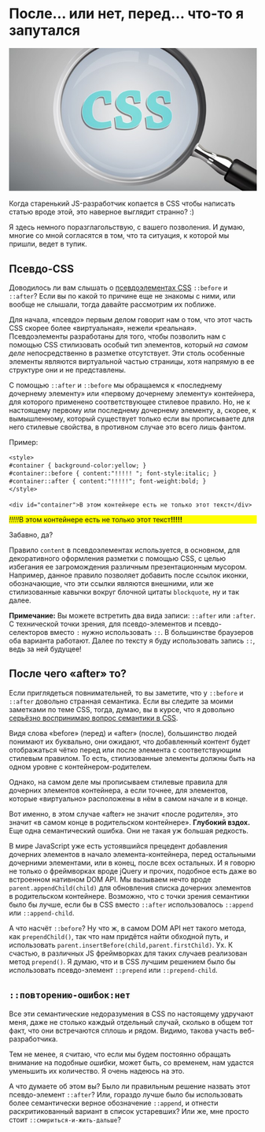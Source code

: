 # После… или нет, перед… что-то я запутался

![css][css]

Когда старенький JS-разработчик копается в CSS чтобы написать статью вроде 
этой, это наверное выглядит странно? :)

Я здесь немного поразглагольствую, с вашего позволения. И думаю, многие со 
мной согласятся в том, что та ситуация, к которой мы пришли, ведет в тупик.

## Псевдо-CSS

Доводилось ли вам слышать о [псевдоэлементах CSS][1] `::before` и `::after`? 
Если вы по какой то причине еще не знакомы с ними, или вообще не слышали, 
тогда давайте рассмотрим их поближе.

Для начала, «псевдо» первым делом говорит нам о том, что этот часть CSS скорее 
более «виртуальная», нежели «реальная». Псевдоэлементы разработаны для того, 
чтобы позволить нам с помощью CSS стилизовать особый тип элементов, который 
*на самом деле* непосредственно в разметке отсутствует. Эти столь особенные 
элементы являются виртуальной частью страницы, хотя напрямую в ее структуре 
они и не представлены. 

С помощью `::after` и `::before` мы обращаемся к «последнему дочернему элементу» или «первому дочернему элементу» контейнера, для которого применено 
соответствующее стилевое правило. Но, не к настоящему первому или последнему 
дочернему элементу, а, скорее, к вымышленному, который существует только если 
вы прописываете для него стилевые свойства, в противном случае это всего лишь 
фантом.

Пример: 

    <style>
    #container { background-color:yellow; }
    #container::before { content:"!!!!! "; font-style:italic; }
    #container::after { content:"!!!!!"; font-weight:bold; }
    </style>
 
    <div id="container">В этом контейнере есть не только этот текст</div>

<style>
#container_ex1_inline::before { content:"!!!!!"; font-style:italic; }
#container_ex1_inline::after { content:"!!!!!"; font-weight:bold; }
</style>
<p id="container_ex1_inline" style="background-color: yellow;">В этом контейнере есть не только этот текст</p>

Забавно, да?

Правило `content` в псевдоэлементах используется, в основном, для 
декоративного оформления разметки с помощью CSS, с целью избегания ее 
загромождения различным презентационным мусором. Например, данное правило 
позволяет добавить после ссылок иконки, обозначающие, что эти ссылки являются 
внешними, или же стилизованные кавычки вокруг блочной цитаты `blockquote`, ну 
и так далее.

**Примечание:** Вы можете встретить два вида записи: `::after` или `:after`. 
С технической точки зрения, для псевдо-элементов и псевдо-селекторов вместо 
`:` нужно использовать `::`. В большинстве браузеров оба варианта работают. 
Далее по тексту я буду использовать запись `::`, ведь за ней будущее!

## После чего «after» то? 

Если приглядеться повнимательней, то вы заметите, что у `::before` и `::after` 
довольно странная семантика. Если вы следите за моими заметками по теме CSS, 
тогда, думаю, вы в курсе, что я довольно [серьёзно воспринимаю вопрос 
семантики в CSS][2].

Видя слова «before» (перед) и «after» (после), большинство людей понимают их 
буквально, они ожидают, что добавленный контент будет отображаться чётко перед 
или после элемента с соответствующим стилевым правилом. То есть, стилизованные 
элементы должны быть на одном уровне с контейнером-родителем. 

Однако, на самом деле мы прописываем стилевые правила для дочерних элементов 
контейнера, а если точнее, для элементов, которые «виртуально» расположены в 
нём в самом начале и в конце. 

Вот именно, в этом случае «after» не значит «после родителя», это значит 
«в самом конце в родительском контейнере». **Глубокий вздох.** Еще одна 
семантический ошибка. Они не такая уж большая редкость.

В мире JavaScript уже есть устоявшийся прецедент добавления дочерних элементов 
в начало элемента-контейнера, перед остальными дочерними элементами, или в 
конец, после всех остальных. И я говорю не только о фреймворках вроде jQuery и 
прочих, подобное есть даже во встроенном нативном DOM API. Мы вызываем нечто 
вроде `parent.appendChild(child)` для обновления списка дочерних элементов в родительском контейнере. Возможно, что с точки зрения семантики было бы лучше, если бы в CSS вместо `::after` использовалось `::append` или `::append-child`.

А что насчёт `::before`? Ну что ж, в самом DOM API нет такого метода, как 
`prependChild()`, так что нам придётся найти обходной путь, и использовать 
`parent.insertBefore(child,parent.firstChild)`. Ух. К счастью, в различных 
JS фреймворках для таких случаев реализован метод `prepend()`. Я думаю, что 
и в CSS лучшим решением было бы использовать псевдо-элемент `::prepend` или 
`::prepend-child`.

## `::повторению-ошибок:нет`

Все эти семантические недоразумения в CSS по настоящему удручают меня, даже не столько каждый отдельный случай, сколько в общем тот факт, что они встречаются сплошь и рядом. Видимо, такова участь веб-разработчика.

Тем не менее, я считаю, что если мы будем постоянно обращать внимание на подобные *ошибки*, может быть, со временем, нам удастся уменьшить их 
количество. Я очень надеюсь на это.

А что думаете об этом вы? Было ли правильным решение назвать этот 
псевдо-элемент `::after`? Или, гораздо лучше было бы использовать более семантически верное обозначение `::append`, и отнести раскритикованный вариант в список устаревших? Или же, мне просто стоит `::смириться-и-жить-дальше`?

[1]: https://developer.mozilla.org/en-US/docs/Web/CSS/Pseudo-elements
[2]: http://blog.getify.com/html-vs-css-semantics/

[css]: img/shutterstock_145488154-660x380.jpg